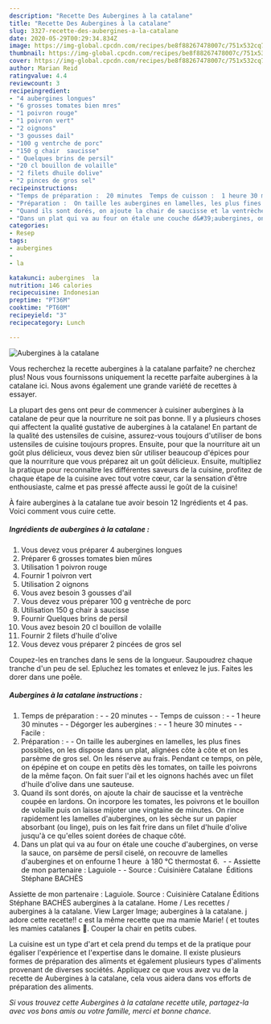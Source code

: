 ```yaml
---
description: "Recette Des Aubergines à la catalane"
title: "Recette Des Aubergines à la catalane"
slug: 3327-recette-des-aubergines-a-la-catalane
date: 2020-05-29T00:29:34.834Z
image: https://img-global.cpcdn.com/recipes/be8f88267478007c/751x532cq70/aubergines-a-la-catalane-photo-principale-de-la-recette.jpg
thumbnail: https://img-global.cpcdn.com/recipes/be8f88267478007c/751x532cq70/aubergines-a-la-catalane-photo-principale-de-la-recette.jpg
cover: https://img-global.cpcdn.com/recipes/be8f88267478007c/751x532cq70/aubergines-a-la-catalane-photo-principale-de-la-recette.jpg
author: Marian Reid
ratingvalue: 4.4
reviewcount: 3
recipeingredient:
- "4 aubergines longues"
- "6 grosses tomates bien mres"
- "1 poivron rouge"
- "1 poivron vert"
- "2 oignons"
- "3 gousses dail"
- "100 g ventrche de porc"
- "150 g chair  saucisse"
- " Quelques brins de persil"
- "20 cl bouillon de volaille"
- "2 filets dhuile dolive"
- "2 pinces de gros sel"
recipeinstructions:
- "Temps de préparation :  20 minutes  Temps de cuisson :  1 heure 30 minutes  Dégorger les aubergines :  1 heure 30 minutes  Facile :"
- "Préparation :  On taille les aubergines en lamelles, les plus fines possibles, on les dispose dans un plat, alignées côte à côte et on les parsème de gros sel. On les réserve au frais. Pendant ce temps, on pèle, on épépine et on coupe en petits dès les tomates, on taille les poivrons de la même façon. On fait suer l&#39;ail et les oignons hachés avec un filet d&#39;huile d&#39;olive dans une sauteuse."
- "Quand ils sont dorés, on ajoute la chair de saucisse et la ventrèche coupée en lardons. On incorpore les tomates, les poivrons et le bouillon de volaille puis on laisse mijoter une vingtaine de minutes. On rince rapidement les lamelles d&#39;aubergines, on les sèche sur un papier absorbant (ou linge), puis on les fait frire dans un filet d&#39;huile d&#39;olive jusqu&#39;à ce qu&#39;elles soient dorées de chaque côté."
- "Dans un plat qui va au four on étale une couche d&#39;aubergines, on verse la sauce, on parsème de persil ciselé, on recouvre de lamelles d&#39;aubergines et on enfourne 1 heure  à 180 °C thermostat 6.   Assiette de mon partenaire : Laguiole  Source : Cuisinière Catalane  Éditions Stéphane BACHÈS"
categories:
- Resep
tags:
- aubergines
- 
- la

katakunci: aubergines  la 
nutrition: 146 calories
recipecuisine: Indonesian
preptime: "PT36M"
cooktime: "PT60M"
recipeyield: "3"
recipecategory: Lunch

---
```



![Aubergines à la catalane](https://img-global.cpcdn.com/recipes/be8f88267478007c/751x532cq70/aubergines-a-la-catalane-photo-principale-de-la-recette.jpg)

Vous recherchez la recette aubergines à la catalane parfaite? ne cherchez plus! Nous vous fournissons uniquement la recette parfaite aubergines à la catalane ici. Nous avons également une grande variété de recettes à essayer.

La plupart des gens ont peur de commencer à cuisiner aubergines à la catalane de peur que la nourriture ne soit pas bonne. Il y a plusieurs choses qui affectent la qualité gustative de aubergines à la catalane! En partant de la qualité des ustensiles de cuisine, assurez-vous toujours d'utiliser de bons ustensiles de cuisine toujours propres. Ensuite, pour que la nourriture ait un goût plus délicieux, vous devez bien sûr utiliser beaucoup d'épices pour que la nourriture que vous préparez ait un goût délicieux. Ensuite, multipliez la pratique pour reconnaître les différentes saveurs de la cuisine, profitez de chaque étape de la cuisine avec tout votre cœur, car la sensation d'être enthousiaste, calme et pas pressé affecte aussi le goût de la cuisine!

<!--inarticleads1-->

À faire aubergines à la catalane tue avoir besoin 12 Ingrédients et 4 pas. Voici comment vous cuire cette.

##### Ingrédients de aubergines à la catalane :

1. Vous devez vous préparer 4 aubergines longues
1. Préparer 6 grosses tomates bien mûres
1. Utilisation 1 poivron rouge
1. Fournir 1 poivron vert
1. Utilisation 2 oignons
1. Vous avez besoin 3 gousses d&#39;ail
1. Vous devez vous préparer 100 g ventrèche de porc
1. Utilisation 150 g chair à saucisse
1. Fournir  Quelques brins de persil
1. Vous avez besoin 20 cl bouillon de volaille
1. Fournir 2 filets d&#39;huile d&#39;olive
1. Vous devez vous préparer 2 pincées de gros sel


Coupez-les en tranches dans le sens de la longueur. Saupoudrez chaque tranche d&#39;un peu de sel. Epluchez les tomates et enlevez le jus. Faites les dorer dans une poêle. 

<!--inarticleads2-->

##### Aubergines à la catalane instructions :

1. Temps de préparation : -  - 20 minutes -  - Temps de cuisson : -  - 1 heure 30 minutes -  - Dégorger les aubergines : -  - 1 heure 30 minutes -  - Facile :
1. Préparation : -  - On taille les aubergines en lamelles, les plus fines possibles, on les dispose dans un plat, alignées côte à côte et on les parsème de gros sel. On les réserve au frais. Pendant ce temps, on pèle, on épépine et on coupe en petits dès les tomates, on taille les poivrons de la même façon. On fait suer l&#39;ail et les oignons hachés avec un filet d&#39;huile d&#39;olive dans une sauteuse.
1. Quand ils sont dorés, on ajoute la chair de saucisse et la ventrèche coupée en lardons. On incorpore les tomates, les poivrons et le bouillon de volaille puis on laisse mijoter une vingtaine de minutes. On rince rapidement les lamelles d&#39;aubergines, on les sèche sur un papier absorbant (ou linge), puis on les fait frire dans un filet d&#39;huile d&#39;olive jusqu&#39;à ce qu&#39;elles soient dorées de chaque côté.
1. Dans un plat qui va au four on étale une couche d&#39;aubergines, on verse la sauce, on parsème de persil ciselé, on recouvre de lamelles d&#39;aubergines et on enfourne 1 heure  à 180 °C thermostat 6.  -  - Assiette de mon partenaire : Laguiole -  - Source : Cuisinière Catalane  Éditions Stéphane BACHÈS


Assiette de mon partenaire : Laguiole. Source : Cuisinière Catalane Éditions Stéphane BACHÈS aubergines à la catalane. Home / Les recettes / aubergines à la catalane. View Larger Image; aubergines à la catalane. j adore cette recette!! c est la même recette que ma mamie Marie! ( et toutes les mamies catalanes 🙂. Couper la chair en petits cubes. 

<!--inarticleads1-->

<p>
La cuisine est un type d'art et cela prend du temps et de la pratique pour égaliser l'expérience et l'expertise dans le domaine. Il existe plusieurs formes de préparation des aliments et également plusieurs types d'aliments provenant de diverses sociétés. Appliquez ce que vous avez vu de la recette de Aubergines à la catalane, cela vous aidera dans vos efforts de préparation des aliments.
</p>

<p>
<i>Si vous trouvez cette Aubergines à la catalane recette utile, partagez-la avec vos bons amis ou votre famille, merci et bonne chance.</i>
</p>
